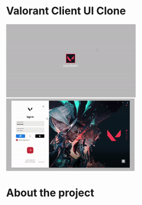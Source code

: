 # Valorant Client UI Clone

![client-open](https://github.com/guilhermecappi/Valorant-Client/blob/main/client-open.gif)
![client-login](https://github.com/guilhermecappi/Valorant-Client/blob/main/client-login.gif)

# About the project

